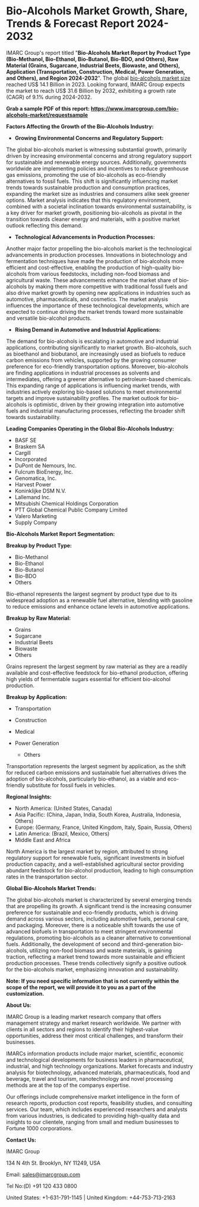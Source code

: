 ﻿# **Bio-Alcohols Market Growth, Share, Trends & Forecast Report 2024-2032**
IMARC Group's report titled "**Bio-Alcohols Market Report by Product Type (Bio-Methanol, Bio-Ethanol, Bio-Butanol, Bio-BDO, and Others), Raw Material (Grains, Sugarcane, Industrial Beets, Biowaste, and Others), Application (Transportation, Construction, Medical, Power Generation, and Others), and Region 2024-2032**". The global [bio-alcohols market size](https://www.imarcgroup.com/bio-alcohols-market) reached US$ 14.1 Billion in 2023. Looking forward, IMARC Group expects the market to reach US$ 31.6 Billion by 2032, exhibiting a growth rate (CAGR) of 9.1% during 2024-2032.

**Grab a sample PDF of this report: <https://www.imarcgroup.com/bio-alcohols-market/requestsample>**

**Factors Affecting the Growth of the Bio-Alcohols Industry:**

- **Growing Environmental Concerns and Regulatory Support:**

The global bio-alcohols market is witnessing substantial growth, primarily driven by increasing environmental concerns and strong regulatory support for sustainable and renewable energy sources. Additionally, governments worldwide are implementing policies and incentives to reduce greenhouse gas emissions, promoting the use of bio-alcohols as eco-friendly alternatives to fossil fuels. This shift is significantly influencing market trends towards sustainable production and consumption practices, expanding the market size as industries and consumers alike seek greener options. Market analysis indicates that this regulatory environment, combined with a societal inclination towards environmental sustainability, is a key driver for market growth, positioning bio-alcohols as pivotal in the transition towards cleaner energy and materials, with a positive market outlook reflecting this demand.

- **Technological Advancements in Production Processes:**

Another major factor propelling the bio-alcohols market is the technological advancements in production processes. Innovations in biotechnology and fermentation techniques have made the production of bio-alcohols more efficient and cost-effective, enabling the production of high-quality bio-alcohols from various feedstocks, including non-food biomass and agricultural waste. These advancements enhance the market share of bio-alcohols by making them more competitive with traditional fossil fuels and also drive market growth by opening new applications in industries such as automotive, pharmaceuticals, and cosmetics. The market analysis influences the importance of these technological developments, which are expected to continue driving the market trends toward more sustainable and versatile bio-alcohol products.

- **Rising Demand in Automotive and Industrial Applications:**

The demand for bio-alcohols is escalating in automotive and industrial applications, contributing significantly to market growth. Bio-alcohols, such as bioethanol and biobutanol, are increasingly used as biofuels to reduce carbon emissions from vehicles, supported by the growing consumer preference for eco-friendly transportation options. Moreover, bio-alcohols are finding applications in industrial processes as solvents and intermediates, offering a greener alternative to petroleum-based chemicals. This expanding range of applications is influencing market trends, with industries actively exploring bio-based solutions to meet environmental targets and improve sustainability profiles. The market outlook for bio-alcohols is optimistic, driven by their growing integration into automotive fuels and industrial manufacturing processes, reflecting the broader shift towards sustainability.

**Leading Companies Operating in the Global Bio-Alcohols Industry:**

- BASF SE
- Braskem SA
- Cargill
- Incorporated
- DuPont de Nemours, Inc.
- Fulcrum BioEnergy, Inc.
- Genomatica, Inc.
- Harvest Power
- Koninklijke DSM N.V.
- Lallemand Inc.
- Mitsubishi Chemical Holdings Corporation
- PTT Global Chemical Public Company Limited
- Valero Marketing
- Supply Company

**Bio-Alcohols Market Report Segmentation:**

**Breakup by Product Type:**

- Bio-Methanol
- Bio-Ethanol
- Bio-Butanol
- Bio-BDO
- Others

Bio-ethanol represents the largest segment by product type due to its widespread adoption as a renewable fuel alternative, blending with gasoline to reduce emissions and enhance octane levels in automotive applications.

**Breakup by Raw Material:**

- Grains
- Sugarcane
- Industrial Beets
- Biowaste
- Others

Grains represent the largest segment by raw material as they are a readily available and cost-effective feedstock for bio-ethanol production, offering high yields of fermentable sugars essential for efficient bio-alcohol production.

**Breakup by Application:**

- Transportation
- Construction
- Medical
- Power Generation

  - Others

Transportation represents the largest segment by application, as the shift for reduced carbon emissions and sustainable fuel alternatives drives the adoption of bio-alcohols, particularly bio-ethanol, as a viable and eco-friendly substitute for fossil fuels in vehicles.

**Regional Insights:**

- North America: (United States, Canada)
- Asia Pacific: (China, Japan, India, South Korea, Australia, Indonesia, Others)
- Europe: (Germany, France, United Kingdom, Italy, Spain, Russia, Others)
- Latin America: (Brazil, Mexico, Others)
- Middle East and Africa

North America is the largest market by region, attributed to strong regulatory support for renewable fuels, significant investments in biofuel production capacity, and a well-established agricultural sector providing abundant feedstock for bio-alcohol production, leading to high consumption rates in the transportation sector.

**Global Bio-Alcohols Market Trends:**

The global bio-alcohols market is characterized by several emerging trends that are propelling its growth. A significant trend is the increasing consumer preference for sustainable and eco-friendly products, which is driving demand across various sectors, including automotive fuels, personal care, and packaging. Moreover, there is a noticeable shift towards the use of advanced biofuels in transportation to meet stringent environmental regulations, promoting bio-alcohols as a cleaner alternative to conventional fuels. Additionally, the development of second and third-generation bio-alcohols, utilizing non-food biomass and waste materials, is gaining traction, reflecting a market trend towards more sustainable and efficient production processes. These trends collectively signify a positive outlook for the bio-alcohols market, emphasizing innovation and sustainability.

**Note: If you need specific information that is not currently within the scope of the report, we will provide it to you as a part of the customization.**

**About Us:**

IMARC Group is a leading market research company that offers management strategy and market research worldwide. We partner with clients in all sectors and regions to identify their highest-value opportunities, address their most critical challenges, and transform their businesses.

IMARCs information products include major market, scientific, economic and technological developments for business leaders in pharmaceutical, industrial, and high technology organizations. Market forecasts and industry analysis for biotechnology, advanced materials, pharmaceuticals, food and beverage, travel and tourism, nanotechnology and novel processing methods are at the top of the companys expertise.

Our offerings include comprehensive market intelligence in the form of research reports, production cost reports, feasibility studies, and consulting services. Our team, which includes experienced researchers and analysts from various industries, is dedicated to providing high-quality data and insights to our clientele, ranging from small and medium businesses to Fortune 1000 corporations.

**Contact Us:**

IMARC Group

134 N 4th St. Brooklyn, NY 11249, USA

Email: sales@imarcgroup.com

Tel No:(D) +91 120 433 0800

United States: +1-631-791-1145 | United Kingdom: +44-753-713-2163
